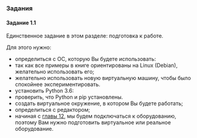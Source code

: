 ### Задания

#### Задание 1.1

Единственное задание в этом разделе: подготовка к работе.

Для этого нужно:

* определиться с ОС, которую Вы будете использовать:
 * так как все примеры в книге ориентированы на Linux (Debian), желательно использовать его;
 * желательно использовать новую виртуальную машину, чтобы было спокойнее экспериментировать.
* установить Python 3.6:
 * проверить, что Python и pip установлены.
* создать виртуальное окружение, в котором Вы будете работать;
* определиться с редактором;
* начиная с [главы 12](../19_ssh_telnet/README.md), мы будем подключаться к оборудованию, поэтому Вам нужно подготовить виртуальное или реальное оборудование.
